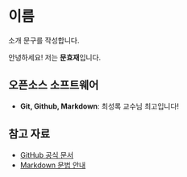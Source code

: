 # 이름

소개 문구를 작성합니다.

안녕하세요! 저는 **문효재**입니다. 

## 오픈소스 소프트웨어

- **Git, Github, Markdown**: 최성록 교수님 최고입니다!

## 참고 자료

- [GitHub 공식 문서](https://github.com)
- [Markdown 문법 안내](https://www.markdownguide.org/basic-syntax/)

